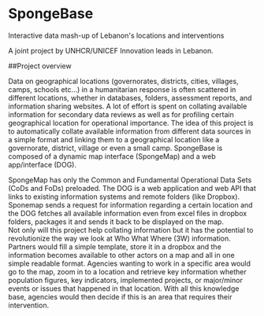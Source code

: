 # SpongeBase
Interactive data mash-up of Lebanon's locations and interventions 

A joint project by UNHCR/UNICEF Innovation leads in Lebanon.

##Project overview 

Data on geographical locations (governorates, districts, cities, villages, camps, schools etc…) in a humanitarian response is often scattered in different locations, whether in databases, folders, assessment reports, and information sharing websites. A lot of effort is spent on collating available information for secondary data reviews as well as for profiling certain geographical location for operational importance. 
The idea of this project is to automatically collate available information from different data sources in a simple format and linking them to a geographical location like a governorate, district, village or even a small camp. 
SpongeBase is composed of a dynamic map interface (SpongeMap) and a web app/interface (DOG). 

SpongeMap has only the Common and Fundamental Operational Data Sets (CoDs and FoDs) preloaded. The DOG is a web application and web API that links to existing information systems and remote folders (like Dropbox). Sponemap sends a request for information regarding a certain location and the DOG fetches all available information even from excel files in dropbox folders, packages it and sends it back to be displayed on the map.  
Not only will this project help collating information but it has the potential to revolutionize the way we look at Who What Where (3W) information. Partners would fill a simple template, store it in a dropbox and the information becomes available to other actors on a map and all in one simple readable format. Agencies wanting to work in a specific area would go to the map, zoom in to a location and retrieve key information whether population figures, key indicators, implemented projects, or major/minor events or issues that happened in that location. With all this knowledge base, agencies would then decide if this is an area that requires their intervention. 

